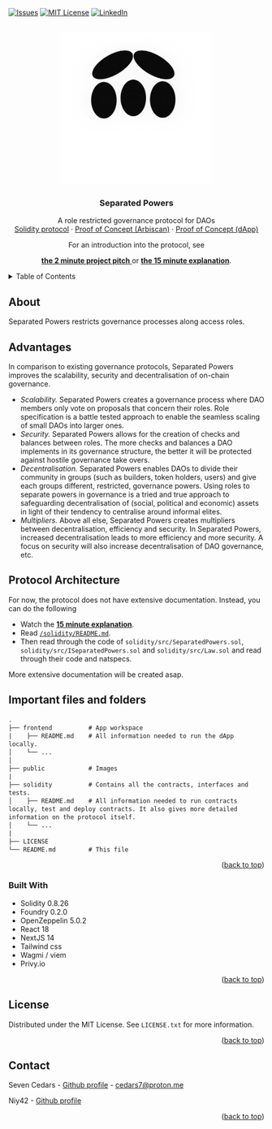 
<a name="readme-top"></a>

[![Issues][issues-shield]][issues-url]
[![MIT License][license-shield]][license-url]
[![LinkedIn][linkedin-shield]][linkedin-url]

<!-- PROJECT LOGO -->
<br />
<div align="center">
  <a href="https://github.com/7Cedars/separated-powers"> 
    <img src="public/logo.png" alt="Logo" width="300" height="300">
  </a>

<h3 align="center">Separated Powers </h3>
  <p align="center">
    A role restricted governance protocol for DAOs
    <br />
    <!--NB: TO DO -->  
    <a href="/solidity">Solidity protocol</a> ·
    <a href="https://sepolia.arbiscan.io/address/0x001a6a16d2fc45248e00351314bce898b7d8578f">Proof of Concept (Arbiscan)</a> ·
    <a href="https://separated-powers.vercel.app/">Proof of Concept (dApp)</a>
  </p>
</div>

<div align="center">
  For an introduction into the protocol, see
  
   <a href="https://www.tella.tv/video/separated-powers-1-aijc"><b> the 2 minute project pitch</b> </a> or <a href="https://www.tella.tv/video/separated-powers-solving-dao-governance-challenges-bis6"><b> the 15 minute explanation</b></a>.

</div>

<!-- TABLE OF CONTENTS --> 
<!-- NB! Still needs to be adapted --> 
<details>
  <summary>Table of Contents</summary>
  <ol>
    <li>
      <a href="#about">About</a>
      <ul>
        <li><a href="#the-problem">The problem</a></li>
        <li><a href="#how-it-works">How it works</a></li>
        <li><a href="#why-use-separated-powers">Why use Separated Powers?</a></li>
        <li><a href="#important-files-and-folders">Important files and folders</a></li>
        <li><a href="#built-with">Built With</a></li>
      </ul>
    </li>
    <li><a href="#license">License</a></li>
    <li><a href="#contact">Contact</a></li>
  </ol>
</details>

<!-- ABOUT THE PROJECT -->
## About
Separated Powers restricts governance processes along access roles.

## Advantages
In comparison to existing governance protocols, Separated Powers improves the scalability, security and decentralisation of on-chain governance.
- _Scalability._ Separated Powers creates a governance process where DAO members only vote on proposals that concern their roles. Role specification is a battle tested approach to enable the seamless scaling of small DAOs into larger ones.  
- _Security._ Separated Powers allows for the creation of checks and balances between roles. The more checks and balances a DAO implements in its governance structure, the better it will be protected against hostile governance take overs. 
- _Decentralisation._  Separated Powers enables DAOs to divide their community in groups (such as builders, token holders, users) and give each groups different, restricted, governance powers. Using roles to separate powers in governance is a tried and true approach to safeguarding decentralisation of (social, political and economic) assets in light of their tendency to centralise around informal elites.
- _Multipliers._ Above all else, Separated Powers creates multipliers between decentralisation, efficiency and security. In Separated Powers, increased decentralisation leads to more efficiency and more security. A focus on security will also increase decentralisation of DAO governance, etc.     

## Protocol Architecture 
For now, the protocol does not have extensive documentation. Instead, you can do the following 
- Watch the <a href="www.tella.tv/video/separated-powers-solving-dao-governance-challenges-bis6"><b> 15 minute explanation</b></a>.
- Read <a href="/solidity"> `/solidity/README.md`</a>. 
- Then read through the code of `solidity/src/SeparatedPowers.sol`, `solidity/src/ISeparatedPowers.sol` and `solidity/src/Law.sol` and read through their code and natspecs.  

More extensive documentation will be created asap. 

## Important files and folders

```
.
├── frontend          # App workspace
|    ├── README.md    # All information needed to run the dApp locally. 
│    └── ...
│
├── public            # Images
|
├── solidity          # Contains all the contracts, interfaces and tests. 
│    ├── README.md    # All information needed to run contracts locally, test and deploy contracts. It also gives more detailed information on the protocol itself. 
│    └── ...                     
| 
├── LICENSE
└── README.md         # This file
```

<p align="right">(<a href="#readme-top">back to top</a>)</p>

### Built With
<!-- See for a list of badges: https://github.com/Envoy-VC/awesome-badges -->
<!-- * [![React][React.js]][React-url]  -->
* Solidity 0.8.26
* Foundry 0.2.0
* OpenZeppelin 5.0.2
* React 18
* NextJS 14
* Tailwind css
* Wagmi / viem
* Privy.io

<p align="right">(<a href="#readme-top">back to top</a>)</p>

<!-- LICENSE -->
## License

Distributed under the MIT License. See `LICENSE.txt` for more information.

<p align="right">(<a href="#readme-top">back to top</a>)</p>

<!-- CONTACT -->
## Contact

Seven Cedars - [Github profile](https://github.com/7Cedars) - cedars7@proton.me

Niy42 - [Github profile](https://github.com/niy42)

<p align="right">(<a href="#readme-top">back to top</a>)</p>


<!-- MARKDOWN LINKS & IMAGES -->
[issues-shield]: https://img.shields.io/github/issues/7Cedars/loyalty-program-contracts.svg?style=for-the-badge
[issues-url]: https://github.com/7Cedars/loyalty-program-contracts/issues/
[license-shield]: https://img.shields.io/github/license/7Cedars/loyalty-program-contracts.svg?style=for-the-badge
[license-url]: https://github.com/7Cedars/loyalty-program-contracts/LICENSE.txt
[linkedin-shield]: https://img.shields.io/badge/-LinkedIn-black.svg?style=for-the-badge&logo=linkedin&colorB=555
[linkedin-url]: https://linkedin.com/in/linkedin_username
[product-screenshot]: images/screenshot.png
<!-- See list of icons here: https://hendrasob.github.io/badges/ -->
[Next.js]: https://img.shields.io/badge/next.js-000000?style=for-the-badge&logo=nextdotjs&logoColor=white
[Next-url]: https://nextjs.org/
[React.js]: https://img.shields.io/badge/React-20232A?style=for-the-badge&logo=react&logoColor=61DAFB
[React-url]: https://reactjs.org/
[Tailwind-css]: https://img.shields.io/badge/Tailwind_CSS-38B2AC?style=for-the-badge&logo=tailwind-css&logoColor=white
[Tailwind-url]: https://tailwindcss.com/
[Vue.js]: https://img.shields.io/badge/Vue.js-35495E?style=for-the-badge&logo=vuedotjs&logoColor=4FC08D
[Redux]: https://img.shields.io/badge/Redux-593D88?style=for-the-badge&logo=redux&logoColor=white
[Redux-url]: https://redux.js.org/
[Vue-url]: https://vuejs.org/
[Angular.io]: https://img.shields.io/badge/Angular-DD0031?style=for-the-badge&logo=angular&logoColor=white
[Angular-url]: https://angular.io/
[Svelte.dev]: https://img.shields.io/badge/Svelte-4A4A55?style=for-the-badge&logo=svelte&logoColor=FF3E00
[Svelte-url]: https://svelte.dev/
[Laravel.com]: https://img.shields.io/badge/Laravel-FF2D20?style=for-the-badge&logo=laravel&logoColor=white
[Laravel-url]: https://laravel.com
[Bootstrap.com]: https://img.shields.io/badge/Bootstrap-563D7C?style=for-the-badge&logo=bootstrap&logoColor=white
[Bootstrap-url]: https://getbootstrap.com
[JQuery.com]: https://img.shields.io/badge/jQuery-0769AD?style=for-the-badge&logo=jquery&logoColor=white
[JQuery-url]: https://jquery.com 
